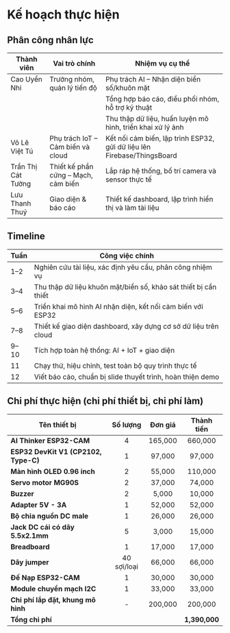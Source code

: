 # Kế hoạch thực hiện

## Phân công nhân lực

| Thành viên | Vai trò chính | Nhiệm vụ cụ thể |
| --- | ---- | ------ |
| Cao Uyển Nhi | Trưởng nhóm, quản lý tiến độ | Phụ trách AI – Nhận diện biển số/khuôn mặt|
| | | Tổng hợp báo cáo, điều phối nhóm, hỗ trợ kỹ thuật|
| | | Thu thập dữ liệu, huấn luyện mô hình, triển khai xử lý ảnh |
| Võ Lê Việt Tú | Phụ trách IoT – Cảm biến và cloud | Kết nối cảm biến, lập trình ESP32, gửi dữ liệu lên Firebase/ThingsBoard |
| Trần Thị Cát Tường | Thiết kế phần cứng – Mạch, cảm biến | Lắp ráp hệ thống, bố trí camera và sensor thực tế |
| Lưu Thanh Thuý | Giao diện & báo cáo | Thiết kế dashboard, lập trình hiển thị và làm tài liệu |

## Timeline

| Tuần | Công việc chính |
| --- | ----------------- |
| 1–2 | Nghiên cứu tài liệu, xác định yêu cầu, phân công nhiệm vụ |
| 3–4 | Thu thập dữ liệu khuôn mặt/biển số, khảo sát thiết bị cần thiết |
| 5–6 | Triển khai mô hình AI nhận diện, kết nối cảm biến với ESP32 |
| 7–8 | Thiết kế giao diện dashboard, xây dựng cơ sở dữ liệu trên cloud |
| 9–10 | Tích hợp toàn hệ thống: AI + IoT + giao diện |
| 11 | Chạy thử, hiệu chỉnh, test toàn bộ quy trình thực tế |
| 12 | Viết báo cáo, chuẩn bị slide thuyết trình, hoàn thiện demo |

## Chi phí thực hiện (chi phí thiết bị, chi phí làm)

| **Tên thiết bị** | **Số lượng** | **Đơn giá** | **Thành tiền** |
|----------------------|:------:|:---------:|:---------:|
| **AI Thinker ESP32-CAM**                     | 4               | 165,000        | 660,000 |
| **ESP32 DevKit V1 (CP2102, Type-C)**         | 1               | 97,000         | 97,000 |
| **Màn hình OLED 0.96 inch**                  | 2               | 55,000         | 110,000 |
| **Servo motor MG90S**                        | 2               | 37,000         | 74,000 |
| **Buzzer**                                | 2               | 5,000          | 10,000 |
| **Adapter 5V - 3A**                       | 1               | 52,000         | 52,000 |
| **Bộ chia nguồn DC male**                       | 1               | 26,000         | 26,000 |
| **Jack DC cái có dây 5.5x2.1mm**                       | 5               | 3,000         | 15,000 |
| **Breadboard**                 | 1               | 17,000         | 17,000 |
| **Dây jumper**                      | 40 sợi/loại   | 66,000         | 66,000 |
| **Đế Nạp ESP32-CAM**                      | 1   | 30,000         | 30,000 |
| **Module chuyển mạch I2C**                      | 1   | 33,000         | 33,000 |
| **Chi phí lắp đặt, khung mô hình** | - | 200,000 | 200,000 |
| **Tổng chi phí** | | | **1,390,000** |
